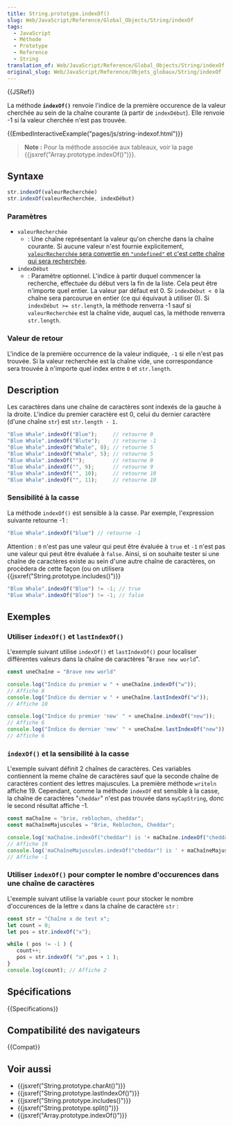 ```yaml
---
title: String.prototype.indexOf()
slug: Web/JavaScript/Reference/Global_Objects/String/indexOf
tags:
  - JavaScript
  - Méthode
  - Prototype
  - Reference
  - String
translation_of: Web/JavaScript/Reference/Global_Objects/String/indexOf
original_slug: Web/JavaScript/Reference/Objets_globaux/String/indexOf
---
```


{{JSRef}}

La méthode **`indexOf()`** renvoie l'indice de la première occurence de la valeur cherchée au sein de la chaîne courante (à partir de `indexDébut`). Elle renvoie -1 si la valeur cherchée n'est pas trouvée.

{{EmbedInteractiveExample("pages/js/string-indexof.html")}}

> **Note :** Pour la méthode associée aux tableaux, voir la page {{jsxref("Array.prototype.indexOf()")}}.

## Syntaxe

```js
str.indexOf(valeurRecherchée)
str.indexOf(valeurRecherchée, indexDébut)
```

### Paramètres

- `valeurRecherchée`
  - : Une chaîne représentant la valeur qu'on cherche dans la chaîne courante. Si aucune valeur n'est fournie explicitement, [`valeurRecherchée` sera convertie en `"undefined"` et c'est cette chaîne qui sera recherchée](https://tc39.github.io/ecma262/#sec-tostring).
- `indexDébut`
  - : Paramètre optionnel. L'indice à partir duquel commencer la recherche, effectuée du début vers la fin de la liste. Cela peut être n'importe quel entier. La valeur par défaut est 0. Si `indexDébut < 0` la chaîne sera parcourue en entier (ce qui équivaut à utiliser 0). Si `indexDébut >= str.length`, la méthode renverra -1 sauf si `valeurRecherchée` est la chaîne vide, auquel cas, la méthode renverra `str.length`.

### Valeur de retour

L'indice de la première occurrence de la valeur indiquée, `-1` si elle n'est pas trouvée. Si la valeur recherchée est la chaîne vide, une correspondance sera trouvée à n'importe quel index entre `0` et `str.length`.

## Description

Les caractères dans une chaîne de caractères sont indexés de la gauche à la droite. L'indice du premier caractère est 0, celui du dernier caractère (d'une chaîne `str`) est `str.length - 1.`

```js
"Blue Whale".indexOf("Blue");     // retourne 0
"Blue Whale".indexOf("Blute");    // retourne -1
"Blue Whale".indexOf("Whale", 0); // retourne 5
"Blue Whale".indexOf("Whale", 5); // retourne 5
"Blue Whale".indexOf("");         // retourne 0
"Blue Whale".indexOf("", 9);      // retourne 9
"Blue Whale".indexOf("", 10);     // retourne 10
"Blue Whale".indexOf("", 11);     // retourne 10
```

### Sensibilité à la casse

La méthode `indexOf()` est sensible à la casse. Par exemple, l'expression suivante retourne -1 :

```js
"Blue Whale".indexOf("blue") // retourne -1
```

Attention : `0` n'est pas une valeur qui peut être évaluée à `true` et `-1` n'est pas une valeur qui peut être évaluée à `false`. Ainsi, si on souhaite tester si une chaîne de caractères existe au sein d'une autre chaîne de caractères, on procèdera de cette façon (ou on utilisera {{jsxref("String.prototype.includes()")}}

```js
"Blue Whale".indexOf("Blue") != -1; // true
"Blue Whale".indexOf("Bloe") != -1; // false
```

## Exemples

### Utiliser `indexOf()` et `lastIndexOf()`

L'exemple suivant utilise `indexOf()` et `lastIndexOf()` pour localiser différentes valeurs dans la chaîne de caractères "`Brave new world`".

```js
const uneChaîne = "Brave new world"

console.log("Indice du premier w " + uneChaîne.indexOf("w"));
// Affiche 8
console.log("Indice du dernier w " + uneChaîne.lastIndexOf("w"));
// Affiche 10

console.log("Indice du premier 'new' " + uneChaîne.indexOf("new"));
// Affiche 6
console.log("Indice du dernier 'new' " + uneChaîne.lastIndexOf("new"));
// Affiche 6
```

### `indexOf()` et la sensibilité à la casse

L'exemple suivant définit 2 chaînes de caractères. Ces variables contiennent la meme chaîne de caractères sauf que la seconde chaîne de caractères contient des lettres majuscules. La première méthode `writeln` affiche 19. Cependant, comme la méthode `indexOf` est sensible à la casse, la chaîne de caractères "`cheddar`" n'est pas trouvée dans `myCapString`, donc le second résultat affiche -1.

```js
const maChaîne = "brie, reblochon, cheddar";
const maChaîneMajuscules = "Brie, Reblochon, Cheddar";

console.log('maChaîne.indexOf("cheddar") is '+ maChaîne.indexOf("cheddar"));
// Affiche 19
console.log('maChaîneMajuscules.indexOf("cheddar") is ' + maChaîneMajuscules.indexOf("cheddar"));
// Affiche -1
```

### Utiliser `indexOf()` pour compter le nombre d'occurences dans une chaîne de caractères

L'exemple suivant utilise la variable `count` pour stocker le nombre d'occurences de la lettre `x` dans la chaîne de caractère `str` :

```js
const str = "Chaîne x de test x";
let count = 0;
let pos = str.indexOf("x");

while ( pos != -1 ) {
   count++;
   pos = str.indexOf( "x",pos + 1 );
}
console.log(count); // Affiche 2
```

## Spécifications

{{Specifications}}

## Compatibilité des navigateurs

{{Compat}}

## Voir aussi

- {{jsxref("String.prototype.charAt()")}}
- {{jsxref("String.prototype.lastIndexOf()")}}
- {{jsxref("String.prototype.includes()")}}
- {{jsxref("String.prototype.split()")}}
- {{jsxref("Array.prototype.indexOf()")}}
